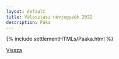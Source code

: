 ```yaml
---
layout: default
title: Választási névjegyzék 2022
description: Páka
---
```


{% include settlementHTMLs/Paaka.html %}

[Vissza](../)